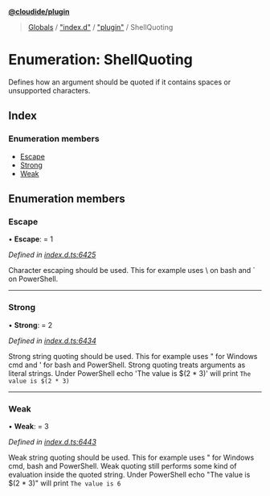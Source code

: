 **[@cloudide/plugin](../README.md)**

> [Globals](../README.md) / ["index.d"](../modules/_index_d_.md) / ["plugin"](../modules/_index_d_._plugin_.md) / ShellQuoting

# Enumeration: ShellQuoting

Defines how an argument should be quoted if it contains
spaces or unsupported characters.

## Index

### Enumeration members

* [Escape](_index_d_._plugin_.shellquoting.md#escape)
* [Strong](_index_d_._plugin_.shellquoting.md#strong)
* [Weak](_index_d_._plugin_.shellquoting.md#weak)

## Enumeration members

### Escape

•  **Escape**:  = 1

*Defined in [index.d.ts:6425](https://github.com/shuyaqian/cloudide-plugin-api/blob/57a3a2a/index.d.ts#L6425)*

Character escaping should be used. This for example
uses \ on bash and ` on PowerShell.

___

### Strong

•  **Strong**:  = 2

*Defined in [index.d.ts:6434](https://github.com/shuyaqian/cloudide-plugin-api/blob/57a3a2a/index.d.ts#L6434)*

Strong string quoting should be used. This for example
uses " for Windows cmd and ' for bash and PowerShell.
Strong quoting treats arguments as literal strings.
Under PowerShell echo 'The value is $(2 * 3)' will
print `The value is $(2 * 3)`

___

### Weak

•  **Weak**:  = 3

*Defined in [index.d.ts:6443](https://github.com/shuyaqian/cloudide-plugin-api/blob/57a3a2a/index.d.ts#L6443)*

Weak string quoting should be used. This for example
uses " for Windows cmd, bash and PowerShell. Weak quoting
still performs some kind of evaluation inside the quoted
string.  Under PowerShell echo "The value is $(2 * 3)"
will print `The value is 6`

